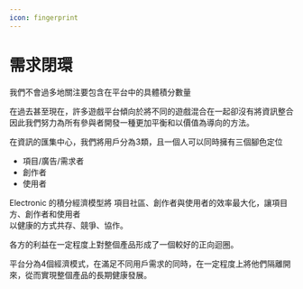 ```yaml
---
icon: fingerprint
---
```


# 需求閉環

我們不會過多地關注要包含在平台中的具體積分數量

在過去甚至現在，許多遊戲平台傾向於將不同的遊戲混合在一起卻沒有將資訊整合\
因此我們努力為所有參與者開發一種更加平衡和以價值為導向的方法。

在資訊的匯集中心，我們將用戶分為3類，且一個人可以同時擁有三個腳色定位

* 項目/廣告/需求者
* 創作者
* 使用者

Electronic 的積分經濟模型將 項目社區、創作者與使用者的效率最大化，讓項目方、創作者和使用者\
以健康的方式共存、競爭、協作。

各方的利益在一定程度上對整個產品形成了一個較好的正向迴圈。

平台分為4個經濟模式，在滿足不同用戶需求的同時，在一定程度上將他們隔離開來，從而實現整個產品的長期健康發展。



